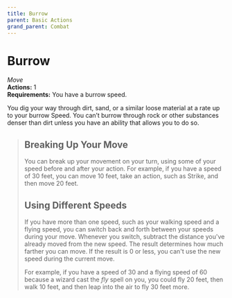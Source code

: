```yaml
---
title: Burrow
parent: Basic Actions
grand_parent: Combat
---
```


# Burrow
*Move*<br>
**Actions:** 1<br>
**Requirements:** You have a burrow speed.

You dig your way through dirt, sand, or a similar loose material at a rate up to your burrow Speed. You can’t burrow through rock or other substances denser than dirt unless you have an ability that allows you to do so.

> ## Breaking Up Your Move
> You can break up your movement on your turn, using some of your speed before and after your action. For example, if you have a speed of 30 feet, you can move 10 feet, take an action, such as Strike, and then move 20 feet.
> 
> ## Using Different Speeds
> If you have more than one speed, such as your walking speed and a flying speed, you can switch back and forth between your speeds during your move. Whenever you switch, subtract the distance you've already moved from the new speed. The result determines how much farther you can move. If the result is 0 or less, you can't use the new speed during the current move.
> 
> For example, if you have a speed of 30 and a flying speed of 60 because a wizard cast the *fly* spell on you, you could fly 20 feet, then walk 10 feet, and then leap into the air to fly 30 feet more.
